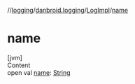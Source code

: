 //[logging](../../../index.md)/[danbroid.logging](../index.md)/[LogImpl](index.md)/[name](name.md)



# name  
[jvm]  
Content  
open val [name](name.md): [String](https://kotlinlang.org/api/latest/jvm/stdlib/kotlin/-string/index.html)  



